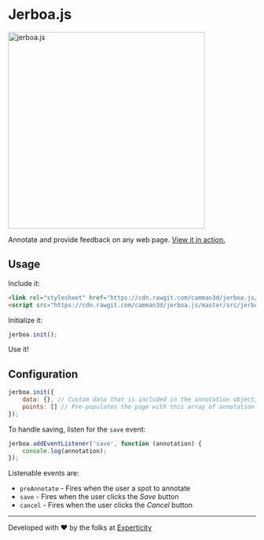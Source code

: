# Jerboa.js

<img alt="jerboa.js" src="https://github.com/camman3d/jerboa.js/raw/master/img/jerboa.jpg" height="400" />

Annotate and provide feedback on any web page. [View it in action.](https://camman3d.github.io/jerboa.js/)

## Usage

Include it:

```html
<link rel="stylesheet" href="https://cdn.rawgit.com/camman3d/jerboa.js/master/src/jerboa.css" />
<script src="https://cdn.rawgit.com/camman3d/jerboa.js/master/src/jerboa.js"></script>
```

Initialize it:

```js
jerboa.init();
```

Use it!

## Configuration

```js
jerboa.init({
    data: {}, // Custom data that is included in the annotation object,
    points: [] // Pre-populates the page with this array of annotation objects 
});
```

To handle saving, listen for the `save` event:

```js
jerboa.addEventListener('save', function (annotation) {
    console.log(annotation);
});
```

Listenable events are:

* `preAnnotate` - Fires when the user a spot to annotate
* `save` - Fires when the user clicks the *Save* button
* `cancel` - Fires when the user clicks the *Cancel* button


-----

Developed with ❤️ by the folks at [Experticity](https://www.experticity.com/)
